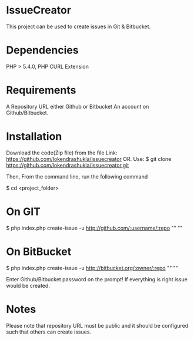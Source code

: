 IssueCreator
============

This project can be used to create issues in Git & Bitbucket.

Dependencies
============

PHP > 5.4.0,
PHP CURL Extension

Requirements
============
A Repository URL either Github or Bitbucket
An account on Github/Bitbucket.

Installation
============

Download the code(Zip file) from the file Link: https://github.com/lokendrashukla/issuecreator
OR. Use:
$ git clone https://github.com/lokendrashukla/issuecreator.git <destination folder>

Then, From the command line, run the following command

$ cd <project_folder>

On GIT
======
$ php index.php create-issue -u <git-username> http://github.com/:username/:repo "<issue-title>" "<issue-description>"

On BitBucket
============
$ php index.php create-issue -u <bitbucket-username> http://bitbucket.org/:owner/:repo "<issue-title>" "<issue-description>"

Enter Github/Bitbucket password on the prompt! If everything is right issue would be created.

Notes
=====
Please note that repository URL must be public and it should be configured such that others can create issues.

